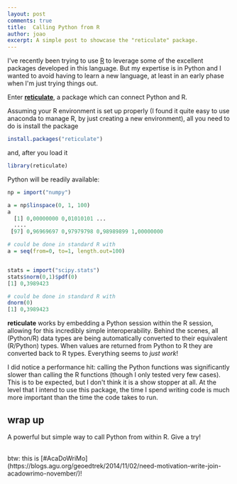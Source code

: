```yaml
---
layout: post
comments: true
title:  Calling Python from R
author: joao
excerpt: A simple post to showcase the "reticulate" package.
---
```



I've recently been trying to use [R](https://www.r-project.org/) 
to leverage some of the excellent packages developed in this language.
But my expertise is in Python and I wanted to avoid having to learn a new language,
at least in an early phase when I'm just trying things out.

Enter [**reticulate**](https://rstudio.github.io/reticulate/),
a package which can connect Python and R.

Assuming your R environment is set up properly
(I found it quite easy to use anaconda to manage R, by just creating a new environment),
all you need to do is install the package

```r
install.packages("reticulate")
```

and, after you load it

```r
library(reticulate)
```

Python will be readily available:


```r
np = import("numpy")

a = np$linspace(0, 1, 100)
a
  [1] 0,00000000 0,01010101 ...
  ....
 [97] 0,96969697 0,97979798 0,98989899 1,00000000

# could be done in standard R with 
a = seq(from=0, to=1, length.out=100)


stats = import("scipy.stats")
stats$norm(0,1)$pdf(0)
[1] 0,3989423

# could be done in standard R with 
dnorm(0)
[1] 0,3989423
```


**reticulate** works by embedding a Python session within the R session,
allowing for this incredibly simple interoperability.
Behind the scenes, all (Python/R) data types are being automatically converted 
to their equivalent (R/Python) types. 
When values are returned from Python to R they are converted back to R types. 
Everything seems to *just work*!

I did notice a performance hit: calling the Python functions was significantly
slower than calling the R functions (though I only tested very few cases). 
This is to be expected, but I don't think it is a show stopper at all.
At the level that I intend to use this package,
the time I spend writing code is much more important than the time the code takes to run.


## wrap up
A powerful but simple way to call Python from within R. Give a try!

<br>
btw: this is [#AcaDoWriMo](https://blogs.agu.org/geoedtrek/2014/11/02/need-motivation-write-join-acadowrimo-november/)!

<!-- <br> -->


